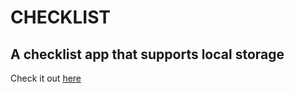 # CHECKLIST
## A checklist app that supports local storage
Check it out [here](https://ccocher.github.io/checklist/)
